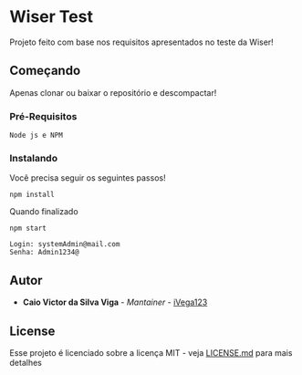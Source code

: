 # Wiser Test

Projeto feito com base nos requisitos apresentados no teste da Wiser!

## Começando
Apenas clonar ou baixar o repositório e descompactar!
### Pré-Requisitos

```
Node js e NPM
```

### Instalando
Você precisa seguir os seguintes passos!

```
npm install
```
Quando finalizado
```
npm start
```
```
Login: systemAdmin@mail.com
Senha: Admin1234@
```
## Autor

* **Caio Victor da Silva Viga** - *Mantainer* - [iVega123](https://github.com/iVega123)

## License

Esse projeto é licenciado sobre a licença MIT - veja [LICENSE.md](LICENSE.md) para mais detalhes

